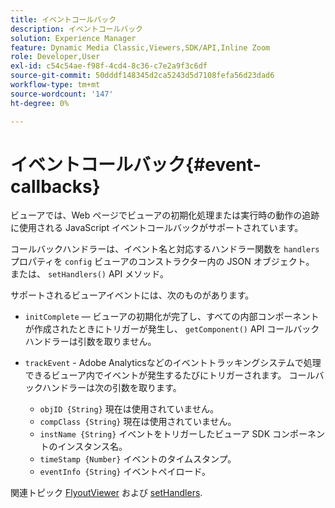 ```yaml
---
title: イベントコールバック
description: イベントコールバック
solution: Experience Manager
feature: Dynamic Media Classic,Viewers,SDK/API,Inline Zoom
role: Developer,User
exl-id: c54c54ae-f98f-4cd4-8c36-c7e2a9f3c6df
source-git-commit: 50dddf148345d2ca5243d5d7108fefa56d23dad6
workflow-type: tm+mt
source-wordcount: '147'
ht-degree: 0%

---
```


# イベントコールバック{#event-callbacks}

ビューアでは、Web ページでビューアの初期化処理または実行時の動作の追跡に使用される JavaScript イベントコールバックがサポートされています。

コールバックハンドラーは、イベント名と対応するハンドラー関数を `handlers` プロパティを `config` ビューアのコンストラクター内の JSON オブジェクト。 または、 `setHandlers()` API メソッド。

サポートされるビューアイベントには、次のものがあります。

* `initComplete`  — ビューアの初期化が完了し、すべての内部コンポーネントが作成されたときにトリガーが発生し、 `getComponent()` API コールバックハンドラーは引数を取りません。

* `trackEvent` - Adobe Analyticsなどのイベントトラッキングシステムで処理できるビューア内でイベントが発生するたびにトリガーされます。 コールバックハンドラーは次の引数を取ります。

   * `objID {String}` 現在は使用されていません。
   * `compClass {String}` 現在は使用されていません。
   * `instName {String}` イベントをトリガーしたビューア SDK コンポーネントのインスタンス名。
   * `timeStamp {Number}` イベントのタイムスタンプ。
   * `eventInfo {String}` イベントペイロード。

関連トピック [FlyoutViewer](../../c-html5-s7-aem-asset-viewers/c-html5-flyout-viewer-20-about/c-html5-flyout-viewer-20-javascriptapiref/r-html5-flyout-viewer-20-javascriptapiref-.flyoutviewer.md#reference-b99bb25606444f46b27529ff3e960b1e) および [setHandlers](../../c-html5-s7-aem-asset-viewers/c-html5-flyout-viewer-20-about/c-html5-flyout-viewer-20-javascriptapiref/r-html5-flyout-viewer-20-javascriptapiref-sethandlers.md#reference-74e9acb1cd0047d5bd60eea5fa5c8692).
